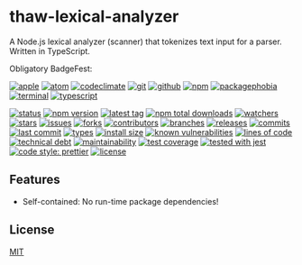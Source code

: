 # thaw-lexical-analyzer
A Node.js lexical analyzer (scanner) that tokenizes text input for a parser. Written in TypeScript.

Obligatory BadgeFest:

[![apple][apple-badge-image]][apple-url]
[![atom][atom-badge-image]][atom-url]
[![codeclimate][codeclimate-badge-image]][codeclimate-url]
[![git][git-badge-image]][git-url]
[![github][github-badge-image]][github-url]
[![npm][npm-badge-image]][npm-url]
[![packagephobia][packagephobia-badge-image]][packagephobia-url]
[![terminal][terminal-badge-image]][terminal-url]
[![typescript][typescript-badge-image]][typescript-url]

[![status][status-badge-image]][status-url]
[![npm version][npm-version-badge-image]][npm-version-url]
[![latest tag][latest-tag-badge-image]][latest-tag-url]
[![npm total downloads][npm-total-downloads-badge-image]][npm-total-downloads-url]
[![watchers][watchers-badge-image]][watchers-url]
[![stars][stars-badge-image]][stars-url]
[![issues][issues-badge-image]][issues-url]
[![forks][forks-badge-image]][forks-url]
[![contributors][contributors-badge-image]][contributors-url]
[![branches][branches-badge-image]][branches-url]
[![releases][releases-badge-image]][releases-url]
[![commits][commits-badge-image]][commits-url]
[![last commit][last-commit-badge-image]][last-commit-url]
[![types][types-badge-image]][types-url]
[![install size][install-size-badge-image]][install-size-url]
[![known vulnerabilities][known-vulnerabilities-badge-image]][known-vulnerabilities-url]
[![lines of code][lines-of-code-badge-image]][lines-of-code-url]
[![technical debt][technical-debt-badge-image]][technical-debt-url]
[![maintainability][maintainability-badge-image]][maintainability-url]
[![test coverage][test-coverage-badge-image]][test-coverage-url]
[![tested with jest][jest-badge-image]][jest-url]
[![code style: prettier][prettier-badge-image]][prettier-url]
[![license][license-badge-image]][license-url]

## Features

- Self-contained: No run-time package dependencies!

## License
[MIT](https://choosealicense.com/licenses/mit/)

[apple-badge-image]: https://badgen.net/badge/icon/apple?icon=apple&label
[apple-url]: https://www.apple.com
[atom-badge-image]: https://badgen.net/badge/icon/atom?icon=atom&label
[atom-url]: https://atom.io
[circleci-badge-image]: https://badgen.net/badge/icon/circleci?icon=circleci&label
[circleci-url]: https://circleci.com
[codeclimate-badge-image]: https://badgen.net/badge/icon/codeclimate?icon=codeclimate&label
[codeclimate-url]: https://codeclimate.com
[git-badge-image]: https://badgen.net/badge/icon/git?icon=git&label
[git-url]: https://git-scm.com
[github-badge-image]: https://badgen.net/badge/icon/github?icon=github&label
[github-url]: https://github.com
[npm-badge-image]: https://badgen.net/badge/icon/npm?icon=npm&label
[npm-url]: https://npmjs.com
[packagephobia-badge-image]: https://badgen.net/badge/icon/packagephobia?icon=packagephobia&label
[packagephobia-url]: https://packagephobia.com/
[terminal-badge-image]: https://badgen.net/badge/icon/terminal?icon=terminal&label
[terminal-url]: https://en.wikipedia.org/wiki/History_of_Unix
[typescript-badge-image]: https://badgen.net/badge/icon/typescript?icon=typescript&label
[typescript-url]: https://www.typescriptlang.org

[status-badge-image]: https://badgen.net/github/status/tom-weatherhead/thaw-lexical-analyzer
[status-url]: https://badgen.net/github/status/tom-weatherhead/thaw-lexical-analyzer
[npm-version-badge-image]: https://img.shields.io/npm/v/thaw-lexical-analyzer.svg
[npm-version-url]: https://www.npmjs.com/package/thaw-lexical-analyzer
[latest-tag-badge-image]: https://badgen.net/github/tag/tom-weatherhead/thaw-lexical-analyzer
[latest-tag-url]: https://github.com/tom-weatherhead/thaw-lexical-analyzer/tags
[npm-total-downloads-badge-image]: https://img.shields.io/npm/dt/thaw-lexical-analyzer.svg
[npm-total-downloads-url]: https://www.npmjs.com/package/thaw-lexical-analyzer
[watchers-badge-image]: https://badgen.net/github/watchers/tom-weatherhead/thaw-lexical-analyzer
[watchers-url]: https://github.com/tom-weatherhead/thaw-lexical-analyzer/watchers
[stars-badge-image]: https://badgen.net/github/stars/tom-weatherhead/thaw-lexical-analyzer
[stars-url]: https://github.com/tom-weatherhead/thaw-lexical-analyzer/stargazers
[issues-badge-image]: https://badgen.net/github/issues/tom-weatherhead/thaw-lexical-analyzer
[issues-url]: https://github.com/tom-weatherhead/thaw-lexical-analyzer/issues
[forks-badge-image]: https://badgen.net/github/forks/tom-weatherhead/thaw-lexical-analyzer
[forks-url]: https://github.com/tom-weatherhead/thaw-lexical-analyzer/network/members
[contributors-badge-image]: https://badgen.net/github/contributors/tom-weatherhead/thaw-lexical-analyzer
[contributors-url]: https://github.com/tom-weatherhead/thaw-lexical-analyzer/graphs/contributors
[branches-badge-image]: https://badgen.net/github/branches/tom-weatherhead/thaw-lexical-analyzer
[branches-url]: https://github.com/tom-weatherhead/thaw-lexical-analyzer/branches
[releases-badge-image]: https://badgen.net/github/releases/tom-weatherhead/thaw-lexical-analyzer
[releases-url]: https://github.com/tom-weatherhead/thaw-lexical-analyzer/releases
[commits-badge-image]: https://badgen.net/github/commits/tom-weatherhead/thaw-lexical-analyzer
[commits-url]: https://github.com/tom-weatherhead/thaw-lexical-analyzer/commits/master
[last-commit-badge-image]: https://badgen.net/github/last-commit/tom-weatherhead/thaw-lexical-analyzer
[last-commit-url]: https://github.com/tom-weatherhead/thaw-lexical-analyzer
[types-badge-image]: https://badgen.net/npm/types/thaw-lexical-analyzer
[types-url]: https://badgen.net/npm/types/thaw-lexical-analyzer
[install-size-badge-image]: https://badgen.net/packagephobia/install/thaw-lexical-analyzer
[install-size-url]: https://badgen.net/packagephobia/install/thaw-lexical-analyzer
[known-vulnerabilities-badge-image]: https://snyk.io/test/github/tom-weatherhead/thaw-lexical-analyzer/badge.svg?targetFile=package.json&package-lock.json
[known-vulnerabilities-url]: https://snyk.io/test/github/tom-weatherhead/thaw-lexical-analyzer?targetFile=package.json&package-lock.json
[lines-of-code-badge-image]: https://badgen.net/codeclimate/loc/tom-weatherhead/thaw-lexical-analyzer
[lines-of-code-url]: https://badgen.net/codeclimate/loc/tom-weatherhead/thaw-lexical-analyzer
[technical-debt-badge-image]: https://badgen.net/codeclimate/tech-debt/tom-weatherhead/thaw-lexical-analyzer
[technical-debt-url]: https://badgen.net/codeclimate/tech-debt/tom-weatherhead/thaw-lexical-analyzer
[maintainability-badge-image]: https://api.codeclimate.com/v1/badges/f0820146b165945ee5db/maintainability
[maintainability-url]: https://codeclimate.com/github/tom-weatherhead/thaw-lexical-analyzer/maintainability
[test-coverage-badge-image]: https://api.codeclimate.com/v1/badges/f0820146b165945ee5db/test_coverage
[test-coverage-url]: https://codeclimate.com/github/tom-weatherhead/thaw-lexical-analyzer/test_coverage
[jest-badge-image]: https://img.shields.io/badge/tested_with-jest-99424f.svg
[jest-url]: https://github.com/facebook/jest
[prettier-badge-image]: https://img.shields.io/badge/code_style-prettier-ff69b4.svg?style=flat-square
[prettier-url]: https://github.com/prettier/prettier
[license-badge-image]: https://img.shields.io/github/license/mashape/apistatus.svg
[license-url]: https://github.com/tom-weatherhead/thaw-lexical-analyzer/blob/master/LICENSE
